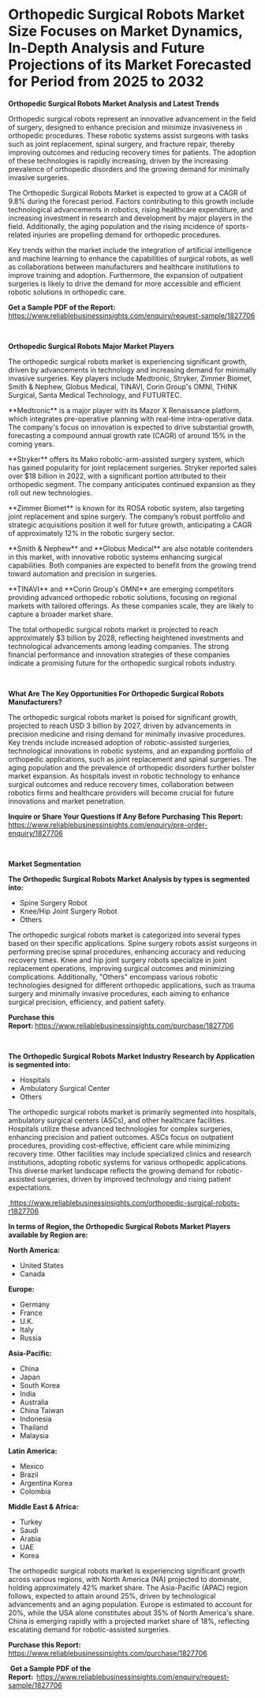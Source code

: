 <p><h1>Orthopedic Surgical Robots Market Size Focuses on Market Dynamics, In-Depth Analysis and Future Projections of its Market Forecasted for Period from 2025 to 2032</h1></p><p><strong>Orthopedic Surgical Robots Market Analysis and Latest Trends</strong></p>
<p><p>Orthopedic surgical robots represent an innovative advancement in the field of surgery, designed to enhance precision and minimize invasiveness in orthopedic procedures. These robotic systems assist surgeons with tasks such as joint replacement, spinal surgery, and fracture repair, thereby improving outcomes and reducing recovery times for patients. The adoption of these technologies is rapidly increasing, driven by the increasing prevalence of orthopedic disorders and the growing demand for minimally invasive surgeries.</p><p>The Orthopedic Surgical Robots Market is expected to grow at a CAGR of 9.8% during the forecast period. Factors contributing to this growth include technological advancements in robotics, rising healthcare expenditure, and increasing investment in research and development by major players in the field. Additionally, the aging population and the rising incidence of sports-related injuries are propelling demand for orthopedic procedures.</p><p>Key trends within the market include the integration of artificial intelligence and machine learning to enhance the capabilities of surgical robots, as well as collaborations between manufacturers and healthcare institutions to improve training and adoption. Furthermore, the expansion of outpatient surgeries is likely to drive the demand for more accessible and efficient robotic solutions in orthopedic care.</p></p>
<p><strong>Get a Sample PDF of the Report:&nbsp;</strong> <a href="https://www.reliablebusinessinsights.com/enquiry/request-sample/1827706?utm_campaign=1091&utm_medium=2&utm_source=Github&utm_content=ia&utm_term=13042025&utm_id=orthopedic-surgical-robots">https://www.reliablebusinessinsights.com/enquiry/request-sample/1827706</a></p>
<p>&nbsp;</p>
<p><strong>Orthopedic Surgical Robots Major Market Players</strong></p>
<p><p>The orthopedic surgical robots market is experiencing significant growth, driven by advancements in technology and increasing demand for minimally invasive surgeries. Key players include Medtronic, Stryker, Zimmer Biomet, Smith & Nephew, Globus Medical, TINAVI, Corin Group's OMNI, THINK Surgical, Santa Medical Technology, and FUTURTEC.</p><p>**Medtronic** is a major player with its Mazor X Renaissance platform, which integrates pre-operative planning with real-time intra-operative data. The company's focus on innovation is expected to drive substantial growth, forecasting a compound annual growth rate (CAGR) of around 15% in the coming years.</p><p>**Stryker** offers its Mako robotic-arm-assisted surgery system, which has gained popularity for joint replacement surgeries. Stryker reported sales over $18 billion in 2022, with a significant portion attributed to their orthopedic segment. The company anticipates continued expansion as they roll out new technologies.</p><p>**Zimmer Biomet** is known for its ROSA robotic system, also targeting joint replacement and spine surgery. The company’s robust portfolio and strategic acquisitions position it well for future growth, anticipating a CAGR of approximately 12% in the robotic surgery sector.</p><p>**Smith & Nephew** and **Globus Medical** are also notable contenders in this market, with innovative robotic systems enhancing surgical capabilities. Both companies are expected to benefit from the growing trend toward automation and precision in surgeries.</p><p>**TINAVI** and **Corin Group's OMNI** are emerging competitors providing advanced orthopedic robotic solutions, focusing on regional markets with tailored offerings. As these companies scale, they are likely to capture a broader market share.</p><p>The total orthopedic surgical robots market is projected to reach approximately $3 billion by 2028, reflecting heightened investments and technological advancements among leading companies. The strong financial performance and innovation strategies of these companies indicate a promising future for the orthopedic surgical robots industry.</p></p>
<p>&nbsp;</p>
<p><strong>What Are The Key Opportunities For Orthopedic Surgical Robots Manufacturers?</strong></p>
<p><p>The orthopedic surgical robots market is poised for significant growth, projected to reach USD 3 billion by 2027, driven by advancements in precision medicine and rising demand for minimally invasive procedures. Key trends include increased adoption of robotic-assisted surgeries, technological innovations in robotic systems, and an expanding portfolio of orthopedic applications, such as joint replacement and spinal surgeries. The aging population and the prevalence of orthopedic disorders further bolster market expansion. As hospitals invest in robotic technology to enhance surgical outcomes and reduce recovery times, collaboration between robotics firms and healthcare providers will become crucial for future innovations and market penetration.</p></p>
<p><strong>Inquire or Share Your Questions If Any Before Purchasing This Report:</strong> <a href="https://www.reliablebusinessinsights.com/enquiry/pre-order-enquiry/1827706?utm_campaign=1091&utm_medium=2&utm_source=Github&utm_content=ia&utm_term=13042025&utm_id=orthopedic-surgical-robots">https://www.reliablebusinessinsights.com/enquiry/pre-order-enquiry/1827706</a></p>
<p>&nbsp;</p>
<p><strong>Market Segmentation</strong></p>
<p><strong>The Orthopedic Surgical Robots Market Analysis by types is segmented into:</strong></p>
<p><ul><li>Spine Surgery Robot</li><li>Knee/Hip Joint Surgery Robot</li><li>Others</li></ul></p>
<p><p>The orthopedic surgical robots market is categorized into several types based on their specific applications. Spine surgery robots assist surgeons in performing precise spinal procedures, enhancing accuracy and reducing recovery times. Knee and hip joint surgery robots specialize in joint replacement operations, improving surgical outcomes and minimizing complications. Additionally, "Others" encompass various robotic technologies designed for different orthopedic applications, such as trauma surgery and minimally invasive procedures, each aiming to enhance surgical precision, efficiency, and patient safety.</p></p>
<p><strong>Purchase this Report:&nbsp;</strong><a href="https://www.reliablebusinessinsights.com/purchase/1827706?utm_campaign=1091&utm_medium=2&utm_source=Github&utm_content=ia&utm_term=13042025&utm_id=orthopedic-surgical-robots">https://www.reliablebusinessinsights.com/purchase/1827706</a></p>
<p>&nbsp;</p>
<p><strong>The Orthopedic Surgical Robots Market Industry Research by Application is segmented into:</strong></p>
<p><ul><li>Hospitals</li><li>Ambulatory Surgical Center</li><li>Others</li></ul></p>
<p><p>The orthopedic surgical robots market is primarily segmented into hospitals, ambulatory surgical centers (ASCs), and other healthcare facilities. Hospitals utilize these advanced technologies for complex surgeries, enhancing precision and patient outcomes. ASCs focus on outpatient procedures, providing cost-effective, efficient care while minimizing recovery time. Other facilities may include specialized clinics and research institutions, adopting robotic systems for various orthopedic applications. This diverse market landscape reflects the growing demand for robotic-assisted surgeries, driven by improved technology and rising patient expectations.</p></p>
<p><a href="https://www.reliablebusinessinsights.com/orthopedic-surgical-robots-r1827706?utm_campaign=1091&utm_medium=2&utm_source=Github&utm_content=ia&utm_term=13042025&utm_id=orthopedic-surgical-robots">&nbsp;https://www.reliablebusinessinsights.com/orthopedic-surgical-robots-r1827706</a></p>
<p><strong>In terms of Region, the Orthopedic Surgical Robots Market Players available by Region are:</strong></p>
<p>
    <p> <strong> North America: </strong>
        <ul>
            <li>United States</li>
            <li>Canada</li>
        </ul>
        </p> 
    <p> <strong> Europe: </strong>
        <ul>
            <li>Germany</li>
            <li>France</li>
            <li>U.K.</li>
            <li>Italy</li>
            <li>Russia</li>
        </ul>
        </p> 
    <p> <strong> Asia-Pacific: </strong>
        <ul>
            <li>China</li>
            <li>Japan</li>
            <li>South Korea</li>
            <li>India</li>
            <li>Australia</li>
            <li>China Taiwan</li>
            <li>Indonesia</li>
            <li>Thailand</li>
            <li>Malaysia</li>
        </ul>
        </p> 
    <p> <strong> Latin America: </strong>
        <ul>
            <li>Mexico</li>
            <li>Brazil</li>
            <li>Argentina Korea</li>
            <li>Colombia</li>
        </ul>
        </p> 
    <p> <strong> Middle East & Africa: </strong>
        <ul>
            <li>Turkey</li>
            <li>Saudi</li>
            <li>Arabia</li>
            <li>UAE</li>
            <li>Korea</li>
        </ul>
    </p>
    </p>
<p><p>The orthopedic surgical robots market is experiencing significant growth across various regions, with North America (NA) projected to dominate, holding approximately 42% market share. The Asia-Pacific (APAC) region follows, expected to attain around 25%, driven by technological advancements and an aging population. Europe is estimated to account for 20%, while the USA alone constitutes about 35% of North America's share. China is emerging rapidly with a projected market share of 18%, reflecting escalating demand for robotic-assisted surgeries.</p></p>
<p><strong>Purchase this Report: </strong><a href="https://www.reliablebusinessinsights.com/purchase/1827706?utm_campaign=1091&utm_medium=2&utm_source=Github&utm_content=ia&utm_term=13042025&utm_id=orthopedic-surgical-robots">https://www.reliablebusinessinsights.com/purchase/1827706</a></p>
<p>&nbsp;<strong>Get a Sample PDF of the Report:&nbsp;&nbsp;</strong><a href="https://www.reliablebusinessinsights.com/enquiry/request-sample/1827706?utm_campaign=1091&utm_medium=2&utm_source=Github&utm_content=ia&utm_term=13042025&utm_id=orthopedic-surgical-robots">https://www.reliablebusinessinsights.com/enquiry/request-sample/1827706</a></p>
<p><strong></strong></p>
<p><p></p><p></p><p></p></p>
